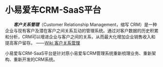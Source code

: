 # 小易爱车CRM-SaaS平台

&emsp;&emsp;***客户关系管理***（Customer Relationship Management，缩写 CRM）是一种企业与现有客户及潜在客户之间关系互动的管理系统。通过对客户数据的历史积累和分析，CRM可以增进企业与客户之间的关系，从而最大化增加企业销售收入和提高客户留存。
——[Wiki 客户关系管理](https://zh.wikipedia.org/wiki/客户关系管理 "客户关系管理")

小易爱车CRM-SaaS平台是针对原小易爱车CRM管理系统重新梳理业务、重新架构、重新开发的CRM系统。